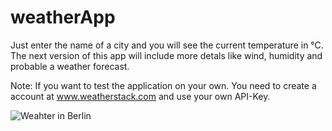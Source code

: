 # weatherApp

Just enter the name of a city and you will see the current temperature in °C.
The next version of this  app will include more detals like wind, humidity and probable a weather forecast.

Note: If you want to test the application on your own. You need to create a account at www.weatherstack.com and use your own API-Key.

![Weahter in Berlin](https://i.ibb.co/TgwtBZJ/main-Screen.png)
